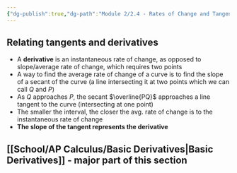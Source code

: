 ```yaml
---
{"dg-publish":true,"dg-path":"Module 2/2.4 - Rates of Change and Tangent Lines.md","permalink":"/module-2/2-4-rates-of-change-and-tangent-lines/"}
---
```


## Relating tangents and derivatives
- A **derivative** is an instantaneous rate of change, as opposed to slope/average rate of change, which requires two points
- A way to find the average rate of change of a curve is to find the slope of a secant of the curve (a line intersecting it at two points which we can call $Q$ and $P$)
- As $Q$ approaches $P$, the secant $\overline{PQ}$ approaches a line tangent to the curve (intersecting at one point)
- The smaller the interval, the closer the avg. rate of change is to the instantaneous rate of change
- **The slope of the tangent represents the derivative**
## [[School/AP Calculus/Basic Derivatives\|Basic Derivatives]] - major part of this section